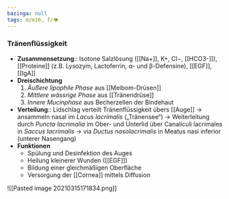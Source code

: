 ```yaml
---
bazinga: null
tags: m/m16, f/👁️
---
```

### Tränenflüssigkeit
- **Zusammensetzung**:: Isotone Salzlösung ([[Na+]], K+, Cl−, [[HCO3-]]), [[Proteine]] (z.B. Lysozym, Lactoferrin, α- und β-Defensine), [[EGF]], [[IgA]]
- **Dreischichtung**
	1. *Äußere lipophile Phase* aus [[Meibom-Drüsen]]
	2. *Mittlere wässrige Phase* aus [[Tränendrüse]]
	3. *Innere Mucinphase* aus Becherzellen der Bindehaut
- **Verteilung**:: Lidschlag verteilt Tränenflüssigkeit übers [[Auge]] → ansammeln nasal im *Lacus lacrimalis* („Tränensee“) → Weiterleitung durch *Puncta lacrimalia* im Ober- und Unterlid über Canaliculi lacrimales in *Saccus lacrimalis* → via *Ductus nasolacrimalis* in Meatus nasi inferior (unterer Nasengang)
- **Funktionen**
	- Spülung und Desinfektion des Auges 
	- Heilung kleinerer Wunden ([[EGF]])
	- Bildung einer gleichmäßigen Oberfläche 
	- Versorgung der [[Cornea]] mittels Diffusion

![[Pasted image 20210315171834.png]]